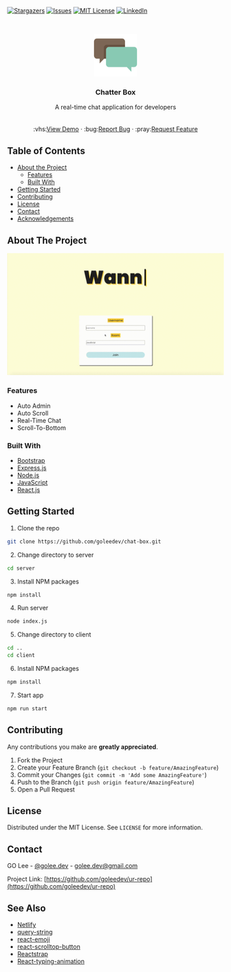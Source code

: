 <!--
*** Thanks for checking out this README Template. If you have a suggestion that would
*** make this better, please fork the repo and create a pull request or simply open
*** an issue with the tag "enhancement".
*** Thanks again! Now go create something AMAZING! :D
-->





<!-- PROJECT SHIELDS -->
<!--
*** I'm using markdown "reference style" links for readability.
*** Reference links are enclosed in brackets [ ] instead of parentheses ( ).
*** See the bottom of this document for the declaration of the reference variables
*** for contributors-url, forks-url, etc. This is an optional, concise syntax you may use.
*** https://www.markdownguide.org/basic-syntax/#reference-style-links
-->
[![Stargazers][stars-shield]][stars-url]
[![Issues][issues-shield]][issues-url]
[![MIT License][license-shield]][license-url]
[![LinkedIn][linkedin-shield]][linkedin-url]



<!-- PROJECT LOGO -->
<br />
<p align="center">
  <a href="https://github.com/goleedev/">
    <img src="./images/chat-icon.png" alt="Logo" width="100">
  </a>

  <h3 align="center">Chatter Box</h3>

  <p align="center">
    A real-time chat application for developers
    <br />
    <br />
    <br />
    :vhs:<a href="https://chatter-box-goleedev.netlify.app/">View Demo</a>
    ·
    :bug:<a href="https://github.com/goleedev/chat-box/issues">Report Bug</a>
    ·
    :pray:<a href="https://github.com/goleedev/chat-box/issues">Request Feature</a>
  </p>
</p>



<!-- TABLE OF CONTENTS -->
## Table of Contents

* [About the Project](#about-the-project)
  * [Features](#features)
  * [Built With](#built-with)
* [Getting Started](#getting-started)
* [Contributing](#contributing)
* [License](#license)
* [Contact](#contact)
* [Acknowledgements](#acknowledgements)



<!-- ABOUT THE PROJECT -->
## About The Project

[![Demo gif][product-screenshot]](https://chatter-box-goleedev.netlify.app/)

### Features

  - Auto Admin
  - Auto Scroll
  - Real-Time Chat
  - Scroll-To-Bottom

### Built With

* [Bootstrap](https://getbootstrap.com)
* [Express.js](https://expressjs.com/)
* [Node.js](https://nodejs.org/en/)
* [JavaScript](https://developer.mozilla.org/ko/docs/Web/JavaScript)
* [React.js](https://github.com/facebook/react)




<!-- GETTING STARTED -->
## Getting Started

1. Clone the repo
```sh
git clone https://github.com/goleedev/chat-box.git
```
2. Change directory to server
```sh
cd server
```
3. Install NPM packages
```sh
npm install
```
4. Run server
```sh
node index.js
```
5. Change directory to client
```sh
cd ..
cd client
```
6. Install NPM packages
```sh
npm install
```
7. Start app
```sh
npm run start
```





<!-- CONTRIBUTING -->
## Contributing

Any contributions you make are **greatly appreciated**.

1. Fork the Project
2. Create your Feature Branch (`git checkout -b feature/AmazingFeature`)
3. Commit your Changes (`git commit -m 'Add some AmazingFeature'`)
4. Push to the Branch (`git push origin feature/AmazingFeature`)
5. Open a Pull Request



<!-- LICENSE -->
## License

Distributed under the MIT License. See `LICENSE` for more information.



<!-- CONTACT -->
## Contact

GO Lee - [@golee.dev](https://www.instagram.com/golee.dev/) - golee.dev@gmail.com

Project Link: [https://github.com/goleedev/ur-repo](https://github.com/goleedev/ur-repo)


<!-- See Also -->
## See Also

* [Netlify](https://docs.netlify.com/)
* [query-string](https://github.com/sindresorhus/query-string#readme)
* [react-emoji](https://github.com/banyan/react-emoji)
* [react-scrolltop-button](https://github.com/graysonhicks/react-scrolltop-button)
* [Reactstrap](https://reactstrap.github.io/)
* [React-typing-animation](https://github.com/notadamking/react-typing-animation)


<!-- MARKDOWN LINKS & IMAGES -->
<!-- https://www.markdownguide.org/basic-syntax/#reference-style-links -->
[stars-shield]: https://img.shields.io/github/stars/goleedev/chat-box?style=social
[stars-url]: https://github.com/goleedev/chat-box/stargazers
[issues-shield]: https://img.shields.io/github/issues-raw/goleedev/chat-box
[issues-url]:  https://github.com/goleedev/chat-box/issues
[license-shield]: https://img.shields.io/github/license/goleedev/chat-box
[license-url]: https://github.com/goleedev/chat-box/LICENSE.txt
[linkedin-shield]: https://img.shields.io/badge/-LinkedIn-black.svg?style=flat-square&logo=linkedin&colorB=555
[linkedin-url]: https://linkedin.com/in/goleedev
[product-screenshot]: ./images/chatter-box.gif
